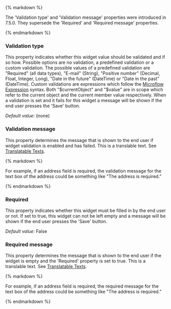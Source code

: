 <div class="alert alert-info">{% markdown %}

The 'Validation type' and 'Validation message' properties were introduced in 7.5.0. They supersede the 'Required' and 'Required message' properties.

{% endmarkdown %}</div>

### Validation type

This property indicates whether this widget value should be validated and if so how. Possible options are no validation, a predefined validation or a custom validation.
The possible values of a predefined validation are "Required" (all data types), "E-mail" (String), "Positive number" (Decimal, Float, Integer, Long), "Date in the future" (DateTime) or "Date in the past" (DateTime).
Custom validations are expressions which follow the [Microflow Expression](microflow-expressions) syntax. Both "$currentObject" and "$value" are in scope which refer to the current object and the current member value respectively.
When a validation is set and it fails for this widget a message will be shown if the end user presses the 'Save' button.

_Default value:_ (none)

### Validation message

This property determines the message that is shown to the end user if widget validation is enabled and has failed. This is a translable text. See [Translatable Texts](translatable-texts).

<div class="alert alert-info">{% markdown %}

For example, if an address field is required, the validation message for the text box of the address could be something like "The address is required."

{% endmarkdown %}</div>

### Required

This property indicates whether this widget must be filled in by the end user or not. If set to true, this widget can not be left empty and a message will be shown if the end user presses the 'Save' button.

_Default value:_ False

### Required message

This property determines the message that is shown to the end user if the widget is empty and the 'Required' property is set to true. This is a translable text. See [Translatable Texts](translatable-texts).

<div class="alert alert-info">{% markdown %}

For example, if an address field is required, the required message for the text box of the address could be something like "The address is required."

{% endmarkdown %}</div>

